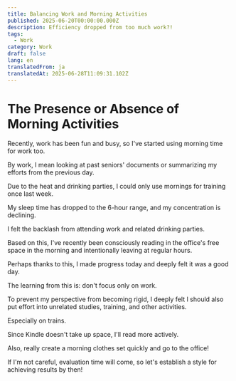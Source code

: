 ```yaml
---
title: Balancing Work and Morning Activities
published: 2025-06-20T00:00:00.000Z
description: Efficiency dropped from too much work?!
tags:
  - Work
category: Work
draft: false
lang: en
translatedFrom: ja
translatedAt: 2025-06-28T11:09:31.102Z
---
```


# The Presence or Absence of Morning Activities

Recently, work has been fun and busy, so I've started using morning time for work too.

By work, I mean looking at past seniors' documents or summarizing my efforts from the previous day.

Due to the heat and drinking parties, I could only use mornings for training once last week.

My sleep time has dropped to the 6-hour range, and my concentration is declining.

I felt the backlash from attending work and related drinking parties.

Based on this, I've recently been consciously reading in the office's free space in the morning and intentionally leaving at regular hours.

Perhaps thanks to this, I made progress today and deeply felt it was a good day.

The learning from this is: don't focus only on work.

To prevent my perspective from becoming rigid, I deeply felt I should also put effort into unrelated studies, training, and other activities.

Especially on trains.

Since Kindle doesn't take up space, I'll read more actively.

Also, really create a morning clothes set quickly and go to the office!

If I'm not careful, evaluation time will come, so let's establish a style for achieving results by then!
